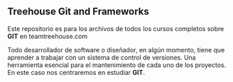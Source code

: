 ## Treehouse Git and Frameworks

Este repositorio es para los archivos de todos los cursos completos sobre **GIT** en teamtreehouse.com

Todo desarrollador de software o diseñador, en algún momento, tiene que aprender a trabajar con un sistema de control de versiones. Una herramienta esencial para el mantenimiento de cada uno de los proyectos. En este caso nos centraremos en estudiar **GIT**.